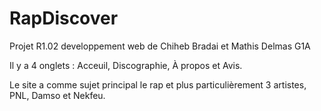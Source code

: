 # RapDiscover
Projet R1.02 developpement web de Chiheb Bradai et Mathis Delmas G1A

Il y a 4 onglets : Acceuil, Discographie, À propos et Avis.

Le site a comme sujet principal le rap et plus particulièrement 3 artistes, PNL, Damso et Nekfeu.
